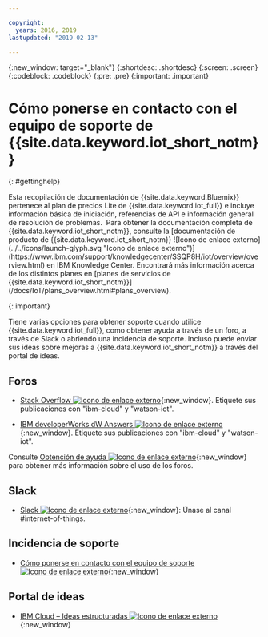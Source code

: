 ```yaml
---

copyright:
  years: 2016, 2019
lastupdated: "2019-02-13"

---
```


{:new_window: target="\_blank"}
{:shortdesc: .shortdesc}
{:screen: .screen}
{:codeblock: .codeblock}
{:pre: .pre}
{:important: .important}

# Cómo ponerse en contacto con el equipo de soporte de {{site.data.keyword.iot_short_notm}}
{: #gettinghelp}

<p>Esta recopilación de documentación de {{site.data.keyword.Bluemix}} pertenece al plan de precios Lite de {{site.data.keyword.iot_full}} e incluye información básica de iniciación, referencias de API e información general de resolución de problemas. 
Para obtener la documentación completa de {{site.data.keyword.iot_short_notm}}, consulte la [documentación de producto de {{site.data.keyword.iot_short_notm}} ![Icono de enlace externo](../../icons/launch-glyph.svg "Icono de enlace externo")](https://www.ibm.com/support/knowledgecenter/SSQP8H/iot/overview/overview.html) en IBM Knowledge Center. Encontrará más información acerca de los distintos planes en [planes de servicios de {{site.data.keyword.iot_short_notm}}](/docs/IoT/plans_overview.html#plans_overview). 
</p>
{: important}

Tiene varias opciones para obtener soporte cuando utilice {{site.data.keyword.iot_full}}, como obtener ayuda a través de un foro, a través de Slack o abriendo una incidencia de soporte. Incluso puede enviar sus ideas sobre mejoras a {{site.data.keyword.iot_short_notm}} a través del portal de ideas.

## Foros

* [Stack Overflow ![Icono de enlace externo](../../icons/launch-glyph.svg "Icono de enlace externo")](http://stackoverflow.com/search?q=watson-iot+ibm-bluemix){:new_window}. Etiquete sus publicaciones con "ibm-cloud" y "watson-iot".
<!--Insert the appropriate dW Answers tag for your service for <service_keyword> in URL below:  -->
* [IBM developerWorks dW Answers ![Icono de enlace externo](../../icons/launch-glyph.svg "Icono de enlace externo")](https://developer.ibm.com/answers/topics/watson-iot/?smartspace=bluemix){:new_window}. Etiquete sus publicaciones con "ibm-cloud" y "watson-iot".

Consulte [Obtención de ayuda ![Icono de enlace externo](../../icons/launch-glyph.svg "Icono de enlace externo")](https://{DomainName}/docs/get-support?topic=get-support-getting-customer-support#asking-a-question ){:new_window} para obtener más información sobre el uso de los foros.


## Slack

* [Slack ![Icono de enlace externo](../../icons/launch-glyph.svg "Icono de enlace externo")](https://ibm-developers.slack.com/){:new_window}: Únase al canal #internet-of-things.


## Incidencia de soporte

* [Cómo ponerse en contacto con el equipo de soporte ![Icono de enlace externo](../../icons/launch-glyph.svg "Icono de enlace externo")](https://{DomainName}/docs/get-support?topic=get-support-getting-customer-support#using-avatar ){:new_window}


## Portal de ideas

* [IBM Cloud – Ideas estructuradas ![Icono de enlace externo](../../icons/launch-glyph.svg "Icono de enlace externo")](http://ibm.biz/cloudideas){:new_window}
